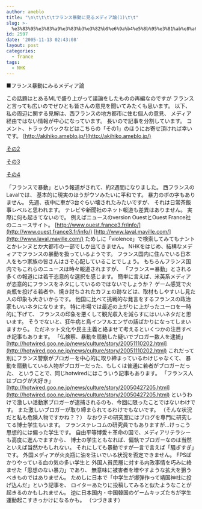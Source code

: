 ```yaml
---
author: ameblo
title: "\n\t\t\t\tフランス暴動に見るメディア論(1)\t\t"
slug: >-
  %e3%83%95%e3%83%a9%e3%83%b3%e3%82%b9%e6%9a%b4%e5%8b%95%e3%81%ab%e8%a6%8b%e3%82%8b%e3%83%a1%e3%83%87%e3%82%a3%e3%82%a2%e8%ab%961
id: 2597
date: '2005-11-13 02:43:08'
layout: post
categories:
  - france
tags:
  - NHK
---
```


■フランス暴動にみるメディア論

この話題はとあるMLで盛り上がって議論をしたものの再編なのですが フランスと言っても広いのでぜひとも皆さんの意見を聞いてみたくも思います。 以下、私の周辺に関する見解は、西フランスの地方都市に住む個人の意見、 メディア経由ではない情報が中心になっています。 長いので記事を分割しています。 コメント、トラックバックなどはこちらの「その1」のほうにお寄せ頂ければ幸いです。 [http://akihiko.ameblo.jp/](http://akihiko.ameblo.jp/)

[その2](http://ameblo.jp/akihiko/entry-10006080304.html)

[その3](http://ameblo.jp/akihiko/entry-10006080302.html)

[その4](http://ameblo.jp/akihiko/entry-10006080301.html)

「フランスで暴動」という報道がされて、約2週間になりました。 西フランスのLavalでは、 基本的に現実のほうがウソみたいに平和です。 暴力のボの字もありません。 先週、夜中に車が3台ぐらい壊されたみたいですが、 それは日常茶飯事レベルと思われます。 テレビや新聞社のネット報道も差異はありません。 実際に何も起きてないので。 例えばニュースのversion OuestとOuest France社のニュースサイト。 [http://www.ouest.france3.fr/info/](http://www.ouest.france3.fr/info/) [http://www.laval.maville.com/](http://www.laval.maville.com/) ためしに「violence」で検索してみてもナントとかレンヌとか大都市の一部でしか出てきません。 NHKをはじめ、結構なメディアでフランスの暴動を扱っているようです。 フランス国内に住んでいる日本人をもつ家族の皆さんはさぞ心配していることでしょう。 もちろんフランス国内でもこれらのニュースは時々報道されますが、 「フランス＝暴動」とされる多くの報道には若干恣意的な選択を感じます。 簡単に言えば、米英系メディアが恣意的にフランスをネタにしているのではないでしょうか？ ゲーム感覚で火炎瓶を投げる若者や、焼き討ちされたカフェの跡などは、取材もしやすいし見た人の印象も大きいからです。 他国に比べて挑戦的な発言をするフランスの政治家もいいネタになります。 特に市場では最近の上がりに上がったユーロを一時的に下げて、 フランスの印象を悪くして観光収入を減らすにはいいネタだと思います。 そうでないと、狂牛病と鳥インフルエンザの話ばかりになってしまいますから。 ただネット文化や民主主義と絡ませて考えるといくつかの注目すべき記事もあります。 「仏検察、暴動を扇動した疑いでブロガー数人を逮捕」 [http://hotwired.goo.ne.jp/news/culture/story/20051110202.html](http://hotwired.goo.ne.jp/news/culture/story/20051110202.html) これだって別にフランス警察がブロガーを中心的に取り締まっているわけじゃなくて、 暴動を扇動している人物がブロガーだった、もしくは普通に若者がブロガーだった、 ということで、同じhotwiredにはこういう記事もあります。 「フランス人はブログが大好き」 [http://hotwired.goo.ne.jp/news/culture/story/20050427205.html](http://hotwired.goo.ne.jp/news/culture/story/20050427205.html) というわけで激しい活動家ブロガーが逮捕されるのも、今回に限ったことではないわけです。 また激しいブロガーが取り締まられてるわけでもないです。 （そんな状況だと私も危険人物ですかね？？） なおウチの研究室にはブログを専門に研究してる博士学生もいます。 フランステレコムの研究員でもありますが…けっこう思想的には偏った学生です。 自由平等博愛＋革命の国で、メディアリテラシーも高度に進んでますから、 博士の学生ともなれば、偏執でブロガーなのは当然といえば当然かもしれない。 それにしても暴動ですが一言で言えば「騒ぎすぎ」です。 外国メディアが火炎瓶に油を注いでいる状況を否定できません。 FPSばかりやっている血の気の多い学生と 外国人貧民層に対する内政事情を巧みに絡ませた「思想のない暴力」であり、 無意味に被害者を増やすような拡大を狙うべきものではありません。 ためしに日本で「中学生が爆弾作って靖国神社に投げ込んだ」という記事を、 ロイターあたりに投稿してみると似たようなことが起きるのかもしれません。 逆に日本国内・中国韓国のゲームキッズたちが学生運動起こすきっかけになるかも。 （つづきます）